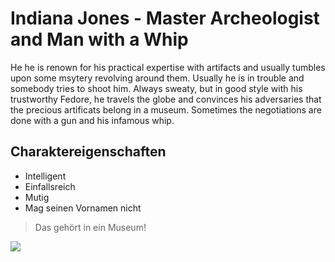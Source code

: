 # Indiana Jones - Master Archeologist and Man with a Whip
He he is renown for his practical expertise with artifacts and usually tumbles upon some msytery revolving around them. 
Usually he is in trouble and somebody tries to shoot him. 
Always sweaty, but in good style with his trustworthy Fedore, he travels the globe and convinces his adversaries that the precious artificats belong in a museum.
Sometimes the negotiations are done with a gun and his infamous whip.

## Charaktereigenschaften
* Intelligent
* Einfallsreich
* Mutig
* Mag seinen Vornamen nicht

> Das gehört in ein Museum!

<img src="https://www.hitchecker.de/media/k2/items/cache/indianajones5_L.jpg"/>
